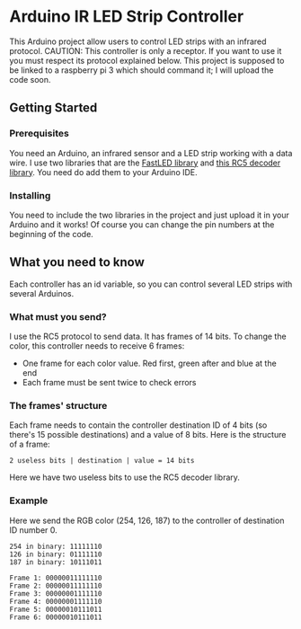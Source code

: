# Arduino IR LED Strip Controller

This Arduino project allow users to control LED strips with an infrared protocol.
CAUTION: This controller is only a receptor. If you want to use it you must respect its protocol explained below.
This project is supposed to be linked to a raspberry pi 3 which should command it; I will upload the code soon.

## Getting Started
### Prerequisites

You need an Arduino, an infrared sensor and a LED strip working with a data wire.
I use two libraries that are the [FastLED library](http://fastled.io/) and [this RC5 decoder library](https://github.com/guyc/RC5). You need do add them to your Arduino IDE.

### Installing
You need to include the two libraries in the project and just upload it in your Arduino and it works!
Of course you can change the pin numbers at the beginning of the code.

## What you need to know
Each controller has an id variable, so you can control several LED strips with several Arduinos.

### What must you send?
I use the RC5 protocol to send data. It has frames of 14 bits. To change the color, this controller needs to receive 6 frames:
* One frame for each color value. Red first, green after and blue at the end
* Each frame must be sent twice to check errors

### The frames' structure
Each frame needs to contain the controller destination ID of 4 bits (so there's 15 possible destinations) and a value of 8 bits. Here is the structure of a frame:
```
2 useless bits | destination | value = 14 bits
```
Here we have two useless bits to use the RC5 decoder library.

### Example
Here we send the RGB color (254, 126, 187) to the controller of destination ID number 0.
```
254 in binary: 11111110
126 in binary: 01111110
187 in binary: 10111011

Frame 1: 00000011111110
Frame 2: 00000011111110
Frame 3: 00000001111110
Frame 4: 00000001111110
Frame 5: 00000010111011
Frame 6: 00000010111011
```